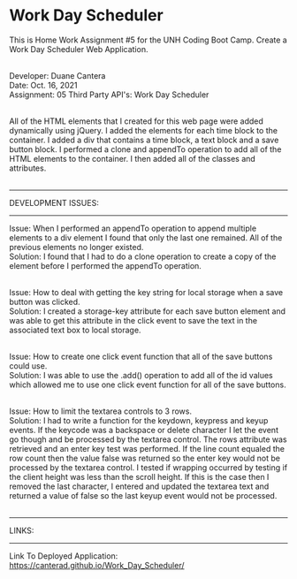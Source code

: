 # Work Day Scheduler
This is Home Work Assignment #5 for the UNH Coding Boot Camp.  Create a Work Day Scheduler Web Application.<br><br>

Developer: Duane Cantera<br>
Date: Oct. 16, 2021<br>
Assignment: 05 Third Party API's: Work Day Scheduler<br><br>

All of the HTML elements that I created for this web page were added dynamically using jQuery.  I added the elements for each time block to the container.  I added a div that contains a time block, a text block and a save button block.  I performed a clone and appendTo operation to add all of the HTML elements to the container.  I then added all of the classes and attributes.<br><br>

*********************
DEVELOPMENT ISSUES:
*********************

Issue: When I performed an appendTo operation to append multiple elements to a div element I found that only the last one remained.  All of the previous elements no longer existed.<br>
Solution: I found that I had to do a clone operation to create a copy of the element before I performed the appendTo operation.<br><br>

Issue: How to deal with getting the key string for local storage when a save button was clicked.<br>
Solution: I created a storage-key attribute for each save button element and was able to get this attribute in the click event to save the text in the associated text box to local storage.<br><br>

Issue: How to create one click event function that all of the save buttons could use.<br>
Solution: I was able to use the .add() operation to add all of the id values which allowed me to use one click event function for all of the save buttons.<br><br>

Issue: How to limit the textarea controls to 3 rows.<br>
Solution: I had to write a function for the keydown, keypress and keyup events.  If the keycode was a backspace or delete character I let the event go though and be processed by the textarea control. The rows attribute was retrieved and an enter key test was performed.  If the line count equaled the row count then the value false was returned so the enter key would not be processed by the textarea control.  I tested if wrapping occurred by testing if the client height was less than the scroll height.  If this is the case then I removed the last character, I entered and updated the textarea text and returned a value of false so the last keyup event would not be processed.<br><br>

***************
LINKS:
***************

Link To Deployed Application: https://canterad.github.io/Work_Day_Scheduler/